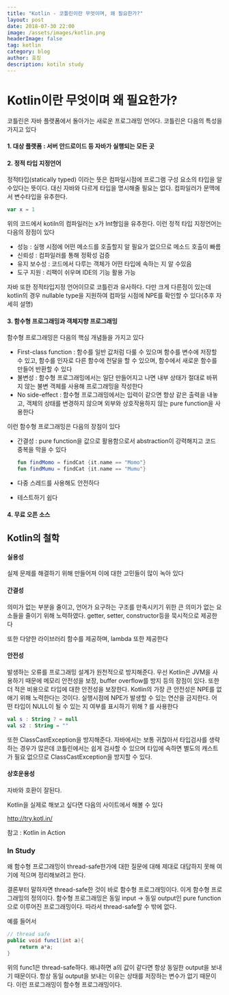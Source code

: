 ```yaml
---
title: "Kotlin - 코틀린이란 무엇이며, 왜 필요한가?"
layout: post
date: 2018-07-30 22:00
image: /assets/images/kotlin.png
headerImage: false
tag: kotlin
category: blog
author: 효징
description: kotiln study
---
```


# Kotlin이란 무엇이며 왜 필요한가?

코틀린은 자바 플랫폼에서 돌아가는 새로운 프로그래밍 언어다. 코틀린은 다음의 특성을 가지고 있다

#### 1. 대상 플랫폼 : 서버 안드로이드 등 자바가 실행되는 모든 곳

#### 2. 정적 타입 지정언어

정적타입(statically typed) 이라는 뜻은 컴파일시점에 프로그램 구성 요소의 타입을 알 수있다는 뜻이다. 대신 자바와 다르게 타입을 명시해줄 필요는 없다. 컴파일러가 문맥에서 변수타입을 유추한다.

~~~kotlin
var x = 1
~~~

위의 코드에서 kotiln의 컴파일러는 x가 Int형임을 유추한다. 이런 정적 타입 지정언어는 다음의 장점이 있다

- 성능 : 실행 시점에 어떤 메소드를 호출할지 알 필요가 없으므로 메소드 호출이 빠름
- 신뢰성 : 컴파일러를 통해 정확성 검증
- 유지 보수성 : 코드에서 다루는 객체가 어떤 타입에 속하는 지 알 수있음
- 도구 지원 : 리팩이 쉬우며 IDE의 기능 활용 가능

자바 또한 정적타입지정 언어이므로 코틀린과 유사하다. 다만 크게 다른점이 있는데 kotlin의 경우 nullable type을 지원하여 컴파일 시점에 NPE를 확인할 수 있다(추후 자세히 설명)

#### 3. 함수형 프로그래밍과 객체지향 프로그래밍

함수형 프로그래밍은 다음의 핵심 개념들을 가지고 있다

- First-class function : 함수를 일반 값처럼 다룰 수 있으며 함수를 변수에 저장할 수 있고, 함수를 인자로 다른 함수에 전달을 할 수 있으며, 함수에서 새로운 함수를 만들어 반환할 수 있다
- 불변성 : 함수형 프로그래밍에서는 일단 만들어지고 나면 내부 상태가 절대로 바뀌지 않는 불변 객체를 사용해 프로그래밍을 작성한다
- No side-effect : 함수형 프로그래밍에서는 입력이 같으면 항상 같은 출력을 내놓고, 객체의 상태를 변경하지 않으며 외부와 상호작용하지 않는 pure function을 사용한다

이런 함수형 프로그래밍은 다음의 장점이 있다

- 간결성 : pure function을 값으로 활용함으로서 abstraction이 강력해지고 코드 중복을 막을 수 있다

  ~~~kotlin
  fun findMomo = findCat {it.name == "Momo"}
  fun findMumu = findCat {it.name == "Mumu"}
  ~~~

- 다중 스레드를 사용해도 안전하다

- 테스트하기 쉽다

#### 4. 무료 오픈 소스

##  Kotlin의 철학

#### 실용성

실제 문제를 해결하기 위해 만들어져 이에 대한 고민들이 많이 녹아 있다

#### 간결성

의미가 없는 부분을 줄이고, 언어가 요구하는 구조를 만족시키기 위한 큰 의미가 없는 요소들을 줄이기 위해 노력하였다. getter, setter, constructor등을 묵시적으로 제공한다

또한 다양한 라이브러리 함수를 제공하며, lambda 또한 제공한다

#### 안전성

발생하는 오류를 프로그래밍 설계가 원천적으로 방지해준다. 우선 Kotlin은 JVM을 사용하기 때문에 메모리 안전성을 보장, buffer overflow를 방지 등의 장점이 있다. 또한 더 적은 비용으로 타입에 대한 안전성을 보장한다. Kotlin의 가장 큰 안전성은 NPE를 없애기 위해 노력한다는 것이다. 실행시점에 NPE가 발생할 수 있는 연산을 금지한다. 어떤 타입이 NULL이 될 수 있는 지 여부를 표시하기 위해 ? 를 사용한다

~~~kotlin
val s : String ? = null
val s2 : String = ""
~~~

또한 ClassCastException을 방지해준다. 자바에서는 보통 귀찮아서 타입검사를 생략하는 경우가 많은데 코틀린에서는 쉽게 검사할 수 있으며 타입에 속하면 별도의 캐스트가 필요 없으므로 ClassCastException을 방지할 수 있다.

#### 상호운용성

자바와 호환이 잘된다.



Kotlin을 실제로 해보고 싶다면 다음의 사이트에서 해볼 수 있다

http://try.kotl.in/



참고 : Kotlin in Action



### In Study

왜 함수형 프로그래밍이 thread-safe한가에 대한 질문에 대해 제대로 대답하지 못해 여기에 적으며 정리해보려고 한다.

결론부터 말하자면 thread-safe한 것이 바로 함수형 프로그래밍이다. 이게 함수형 프로그래밍의 정의이다. 함수형 프로그래밍은 동일 input -> 동일 output인 pure function으로 이루어진 프로그래밍이다. 따라서 thread-safe할 수 밖에 없다. 

예를 들어서

~~~java
// thread safe
public void func1(int a){
    return a*a;
}
~~~

위의 func1은 thread-safe하다. 왜냐하면 a의 값이 같다면 항상 동일한 output을 보내기 때문이다. 항상 동일 output을 보내는 이유는 상태를 저장하는 변수가 없기 때문이다. 이런 프로그래밍이 함수형 프로그래밍이다. 

